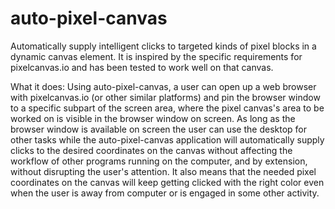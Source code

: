 # auto-pixel-canvas
Automatically supply intelligent clicks to targeted kinds of pixel blocks in a dynamic canvas element.
It is inspired by the specific requirements for pixelcanvas.io and has been tested to work well on that canvas.

What it does:
Using auto-pixel-canvas, a user can open up a web browser with pixelcanvas.io (or other similar platforms) and pin the browser window to a specific subpart of the screen area, where the pixel canvas's area to be worked on is visible in the browser window on screen. As long as the browser window is available on screen the user can use the desktop for other tasks while the auto-pixel-canvas application will automatically supply clicks to the desired coordinates on the canvas without affecting the workflow of other programs running on the computer, and by extension, without disrupting the user's attention. It also means that the needed pixel coordinates on the canvas will keep getting clicked with the right color even when the user is away from computer or is engaged in some other activity.

